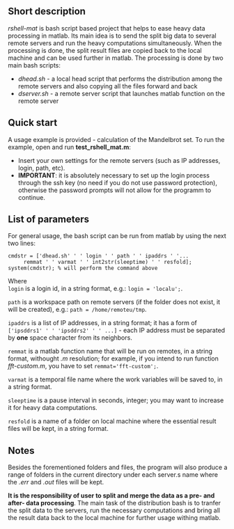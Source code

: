 ## Short description

*rshell-mat* is bash script based project that helps to ease heavy data processing in matlab. Its main idea is to send the split big data to several remote servers and run the heavy computations simultaneously. When the processing is done, the split result files are copied back to the local machine and can be used further in matlab. The processing is done by two main bash scripts:  
* *dhead.sh* - a local head script that performs the distribution among the remote servers and also copying all the files forward and back  
* *dserver.sh* - a remote server script that launches matlab function on the remote server  

## Quick start

A usage example is provided - calculation of the Mandelbrot set. To run the example, open and run **test_rshell_mat.m**:  
* Insert your own settings for the remote servers (such as IP addresses, login, path, etc).  
* **IMPORTANT**: it is absolutely necessary to set up the login process through the ssh key (no need if you do not use password protection), otherwise the password prompts will not allow for the programm to continue.  

## List of parameters  

For general usage, the bash script can be run from matlab by using the next two lines:  
```  
cmdstr = ['dhead.sh' ' ' login ' ' path ' ' ipaddrs ' '...
	 remmat ' ' varmat ' ' int2str(sleeptime) ' ' resfold];  
system(cmdstr); % will perform the command above
```  
Where  
`login` is a login id, in a string format, e.g.: `login = 'localu';`.   

`path` is a workspace path on remote servers (if the folder does not exist, it will be created), e.g.: `path = /home/remoteu/tmp`.   

`ipaddrs` is a list of IP addresses, in a string format; it has a form of `['ipsddrs1' ' ' 'ipsddrs2' ' ' ...]` - each IP address must be separated by **one** space character from its neighbors.  
 
`remmat` is a matlab function name that will be run on remotes, in a string format, withought *.m* resolution; for example, if you intend to run function *fft-custom.m*, you have to set `remmat='fft-custom';`.   

`varmat` is a temporal file name where the work variables will be saved to, in a string format.   

`sleeptime` is a pause interval in seconds, integer; you may want to increase it for heavy data computations.    

`resfold` is a name of a folder on local machine where the essential result files will be kept, in a string format.  

## Notes  

Besides the forementioned folders and files, the program will also produce a range of folders in the current directory under each server.s name where the *.err* and *.out* files will be kept.

**It is the responsibility of user to split and merge the data as a pre- and after- data processing**. The main task of the distribution bash is to tranfer the split data to the servers, run the necessary computations and bring all the result data back to the local machine for further usage withing matlab.  



